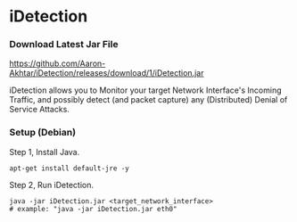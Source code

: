 # iDetection



### Download Latest Jar File

https://github.com/Aaron-Akhtar/iDetection/releases/download/1/iDetection.jar




iDetection allows you to Monitor your target Network Interface's Incoming Traffic, and possibly detect (and packet capture) any (Distributed) Denial of Service Attacks.


### Setup (Debian)

Step 1, Install Java.
```
apt-get install default-jre -y
```
Step 2, Run iDetection.
```
java -jar iDetection.jar <target_network_interface>
# example: "java -jar iDetection.jar eth0"
```
